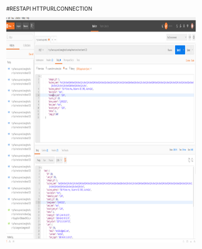 #RESTAPI HTTPURLCONNECTION

<img src="https://github.com/dinhtho/RestfulApiAndroid/blob/master/image.png" width="1000" height="600">
